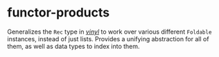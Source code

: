 # functor-products

Generalizes the `Rec` type in *[vinyl][]* to work over various different
`Foldable` instances, instead of just lists.  Provides a unifying abstraction
for all of them, as well as data types to index into them.

[vinyl]: https://hackage.haskell.org/package/vinyl
